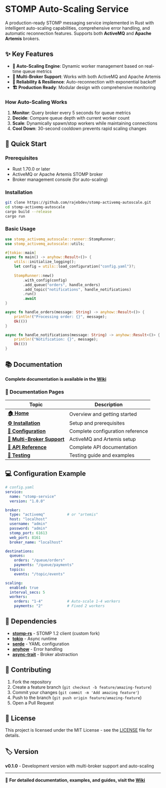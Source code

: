# STOMP Auto-Scaling Service

A production-ready STOMP messaging service implemented in Rust with intelligent auto-scaling capabilities, comprehensive error handling, and automatic reconnection features. Supports both **ActiveMQ** and **Apache Artemis** brokers.

## ✨ Key Features

- **🎯 Auto-Scaling Engine**: Dynamic worker management based on real-time queue metrics
- **🔄 Multi-Broker Support**: Works with both ActiveMQ and Apache Artemis
- **🔄 Reliability & Resilience**: Auto-reconnection with exponential backoff
- **🏗️ Production Ready**: Modular design with comprehensive monitoring

### How Auto-Scaling Works

1. **Monitor**: Query broker every 5 seconds for queue metrics
2. **Decide**: Compare queue depth with current worker count  
3. **Scale**: Dynamically spawn/stop workers while maintaining connections
4. **Cool Down**: 30-second cooldown prevents rapid scaling changes

## 🚀 Quick Start

### Prerequisites
- Rust 1.70.0 or later
- ActiveMQ or Apache Artemis STOMP broker
- Broker management console (for auto-scaling)

### Installation

```bash
git clone https://github.com/rajebdev/stomp-activemq-autoscale.git
cd stomp-activemq-autoscale
cargo build --release
cargo run
```

### Basic Usage

```rust
use stomp_activemq_autoscale::runner::StompRunner;
use stomp_activemq_autoscale::utils;

#[tokio::main]
async fn main() -> anyhow::Result<()> {
    utils::initialize_logging();
    let config = utils::load_configuration("config.yaml")?;
    
    StompRunner::new()
        .with_config(config)
        .add_queue("orders", handle_orders)
        .add_topic("notifications", handle_notifications)
        .run()
        .await
}

async fn handle_orders(message: String) -> anyhow::Result<()> {
    println!("Processing order: {}", message);
    Ok(())
}

async fn handle_notifications(message: String) -> anyhow::Result<()> {
    println!("Notification: {}", message);
    Ok(())
}
```

## 📚 Documentation

**Complete documentation is available in the [Wiki](docs/wiki/)**

### 📖 Documentation Pages

| Topic | Description |
|-------|-------------|
| **[🏠 Home](docs/wiki/Home.md)** | Overview and getting started |
| **[⚙️ Installation](docs/wiki/Installation.md)** | Setup and prerequisites |
| **[🔧 Configuration](docs/wiki/Configuration.md)** | Complete configuration reference |
| **[🔗 Multi-Broker Support](docs/wiki/Multi-Broker-Support.md)** | ActiveMQ and Artemis setup |
| **[📖 API Reference](docs/wiki/API-Reference.md)** | Complete API documentation |
| **[🧪 Testing](docs/wiki/Testing.md)** | Testing guide and examples |

## 💻 Configuration Example

```yaml
# config.yaml
service:
  name: "stomp-service"
  version: "1.0.0"

broker:
  type: "activemq"          # or "artemis"
  host: "localhost"
  username: "admin"
  password: "admin"
  stomp_port: 61613
  web_port: 8161
  broker_name: "localhost"

destinations:
  queues:
    orders: "/queue/orders"
    payments: "/queue/payments"
  topics:
    events: "/topic/events"

scaling:
  enabled: true
  interval_secs: 5
  workers:
    orders: "1-4"           # Auto-scale 1-4 workers
    payments: "2"           # Fixed 2 workers
```

## 🔧 Dependencies

- **[stomp-rs](https://github.com/rajebdev/stomp-rs)** - STOMP 1.2 client (custom fork)
- **[tokio](https://tokio.rs/)** - Async runtime
- **[serde](https://serde.rs/)** - YAML configuration
- **[anyhow](https://docs.rs/anyhow/)** - Error handling
- **[async-trait](https://docs.rs/async-trait/)** - Broker abstraction

## 🤝 Contributing

1. Fork the repository
2. Create a feature branch (`git checkout -b feature/amazing-feature`)
3. Commit your changes (`git commit -m 'Add amazing feature'`)
4. Push to the branch (`git push origin feature/amazing-feature`)
5. Open a Pull Request

## 📄 License

This project is licensed under the MIT License - see the [LICENSE](LICENSE) file for details.

## 🏷️ Version

**v0.1.0** - Development version with multi-broker support and auto-scaling

---

📖 **For detailed documentation, examples, and guides, visit the [Wiki](docs/wiki/)**